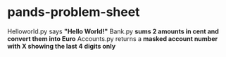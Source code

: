 # pands-problem-sheet
Helloworld.py says **"Hello World!"**
Bank.py **sums 2 amounts in cent and convert them into Euro**
Accounts.py returns a **masked account number with X showing the last 4 digits only**